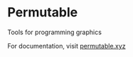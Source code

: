 # Permutable
Tools for programming graphics

For documentation, visit [permutable.xyz](https://permutable.xyz)
